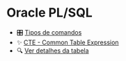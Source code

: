 # Oracle PL/SQL

- 🎛️ [Tipos de comandos](Tipos-comandos.md)
- ✨ [CTE - Common Table Expression](Cte.md)
- 🔍 [Ver detalhes da tabela](Ver-detalhes-tabela.md)